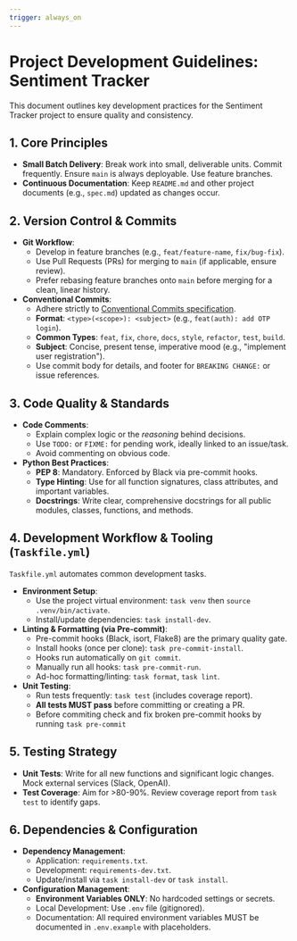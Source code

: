 ```yaml
---
trigger: always_on
---
```


# Project Development Guidelines: Sentiment Tracker

This document outlines key development practices for the Sentiment Tracker project to ensure quality and consistency.

## 1. Core Principles
- **Small Batch Delivery**: Break work into small, deliverable units. Commit frequently. Ensure `main` is always deployable. Use feature branches.
- **Continuous Documentation**: Keep `README.md` and other project documents (e.g., `spec.md`) updated as changes occur.

## 2. Version Control & Commits
- **Git Workflow**:
    - Develop in feature branches (e.g., `feat/feature-name`, `fix/bug-fix`).
    - Use Pull Requests (PRs) for merging to `main` (if applicable, ensure review).
    - Prefer rebasing feature branches onto `main` before merging for a clean, linear history.
- **Conventional Commits**:
    - Adhere strictly to [Conventional Commits specification](https://www.conventionalcommits.org/).
    - **Format**: `<type>(<scope>): <subject>` (e.g., `feat(auth): add OTP login`).
    - **Common Types**: `feat`, `fix`, `chore`, `docs`, `style`, `refactor`, `test`, `build`.
    - **Subject**: Concise, present tense, imperative mood (e.g., "implement user registration").
    - Use commit body for details, and footer for `BREAKING CHANGE:` or issue references.

## 3. Code Quality & Standards
- **Code Comments**:
    - Explain complex logic or the *reasoning* behind decisions.
    - Use `TODO:` or `FIXME:` for pending work, ideally linked to an issue/task.
    - Avoid commenting on obvious code.
- **Python Best Practices**:
    - **PEP 8**: Mandatory. Enforced by Black via pre-commit hooks.
    - **Type Hinting**: Use for all function signatures, class attributes, and important variables.
    - **Docstrings**: Write clear, comprehensive docstrings for all public modules, classes, functions, and methods.

## 4. Development Workflow & Tooling (`Taskfile.yml`)
`Taskfile.yml` automates common development tasks.
- **Environment Setup**:
    - Use the project virtual environment: `task venv` then `source .venv/bin/activate`.
    - Install/update dependencies: `task install-dev`.
- **Linting & Formatting (via Pre-commit)**:
    - Pre-commit hooks (Black, isort, Flake8) are the primary quality gate.
    - Install hooks (once per clone): `task pre-commit-install`.
    - Hooks run automatically on `git commit`.
    - Manually run all hooks: `task pre-commit-run`.
    - Ad-hoc formatting/linting: `task format`, `task lint`.
- **Unit Testing**:
    - Run tests frequently: `task test` (includes coverage report).
    - **All tests MUST pass** before committing or creating a PR.
    - Before commiting check and fix broken pre-commit hooks by running `task pre-commit`

## 5. Testing Strategy
- **Unit Tests**: Write for all new functions and significant logic changes. Mock external services (Slack, OpenAI).
- **Test Coverage**: Aim for >80-90%. Review coverage report from `task test` to identify gaps.

## 6. Dependencies & Configuration
- **Dependency Management**:
    - Application: `requirements.txt`.
    - Development: `requirements-dev.txt`.
    - Update/install via `task install-dev` or `task install`.
- **Configuration Management**:
    - **Environment Variables ONLY**: No hardcoded settings or secrets.
    - Local Development: Use `.env` file (gitignored).
    - Documentation: All required environment variables MUST be documented in `.env.example` with placeholders.

